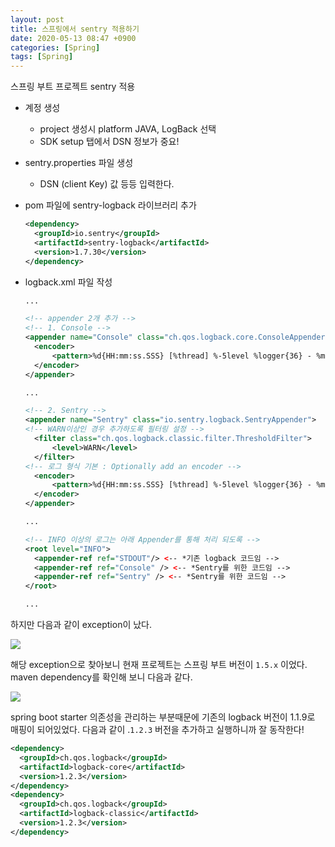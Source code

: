 ```yaml
---
layout: post
title: 스프링에서 sentry 적용하기
date: 2020-05-13 08:47 +0900
categories: [Spring]
tags: [Spring]
---
```


스프링 부트 프로젝트 sentry 적용

- 계정 생성

  - project 생성시 platform JAVA, LogBack 선택
  - SDK setup 탭에서 DSN 정보가 중요!

- sentry.properties 파일 생성

  - DSN (client Key) 값 등등 입력한다.

- pom 파일에 sentry-logback 라이브러리 추가

  ```xml
  <dependency>
    <groupId>io.sentry</groupId>
    <artifactId>sentry-logback</artifactId>
    <version>1.7.30</version>
  </dependency>
  ```

* logback.xml 파일 작성

  ```xml
  ...

  <!-- appender 2개 추가 -->
  <!-- 1. Console -->
  <appender name="Console" class="ch.qos.logback.core.ConsoleAppender">
  	<encoder>
  		<pattern>%d{HH:mm:ss.SSS} [%thread] %-5level %logger{36} - %msg%n</pattern>
  	</encoder>
  </appender>

  ...

  <!-- 2. Sentry -->
  <appender name="Sentry" class="io.sentry.logback.SentryAppender">
  <!-- WARN이상인 경우 추가하도록 필터링 설정 -->
  	<filter class="ch.qos.logback.classic.filter.ThresholdFilter">
  		<level>WARN</level>
  	</filter>
  <!-- 로그 형식 기본 : Optionally add an encoder -->
  	<encoder>
  		<pattern>%d{HH:mm:ss.SSS} [%thread] %-5level %logger{36} - %msg%n</pattern>
  	</encoder>
  </appender>

  ...

  <!-- INFO 이상의 로그는 아래 Appender를 통해 처리 되도록 -->
  <root level="INFO">
  	<appender-ref ref="STDOUT"/> <-- *기존 logback 코드임 -->
  	<appender-ref ref="Console" /> <-- *Sentry를 위한 코드임 -->
  	<appender-ref ref="Sentry" /> <-- *Sentry를 위한 코드임 -->
  </root>

  ...
  ```

하지만 다음과 같이 exception이 났다.

![](https://user-images.githubusercontent.com/28615416/81380162-5d299a80-9145-11ea-8e8a-be43c141ba5f.png)

해당 exception으로 찾아보니 현재 프로젝트는 스프링 부트 버전이 `1.5.x` 이었다. maven dependency를 확인해 보니 다음과 같다.

![](https://user-images.githubusercontent.com/28615416/81380278-92ce8380-9145-11ea-9077-3305ab78fc76.png)

spring boot starter 의존성을 관리하는 부분때문에 기존의 logback 버전이 1.1.9로 매핑이 되어있었다. 다음과 같이 .`1.2.3` 버전을 추가하고 실행하니까 잘 동작한다!

```xml
<dependency>
  <groupId>ch.qos.logback</groupId>
  <artifactId>logback-core</artifactId>
  <version>1.2.3</version>
</dependency>
<dependency>
  <groupId>ch.qos.logback</groupId>
  <artifactId>logback-classic</artifactId>
  <version>1.2.3</version>
</dependency>
```
